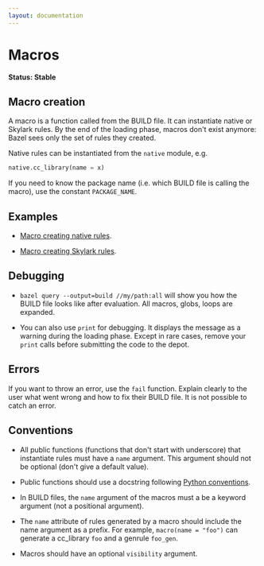 ```yaml
---
layout: documentation
---
```


Macros
======

**Status: Stable**

Macro creation
--------------

A macro is a function called from the BUILD file. It can instantiate native
or Skylark rules. By the end of the loading phase, macros don't exist
anymore: Bazel sees only the set of rules they created.

Native rules can be instantiated from the `native` module, e.g.

```python
native.cc_library(name = x)
```

If you need to know the package name (i.e. which BUILD file is calling the
macro), use the constant `PACKAGE_NAME`.

Examples
--------

* [Macro creating native rules](cookbook.html#macro_native).

* [Macro creating Skylark rules](cookbook.html#macro_skylark).

Debugging
---------

* `bazel query --output=build //my/path:all` will show you how the BUILD
file looks like after evaluation. All macros, globs, loops are expanded.

* You can also use `print` for debugging. It displays the message as a
warning during the loading phase. Except in rare cases, remove your `print`
calls before submitting the code to the depot.

Errors
------

If you want to throw an error, use the `fail` function. Explain clearly to
the user what went wrong and how to fix their BUILD file. It is not possible
to catch an error.

Conventions
-----------

* All public functions (functions that don't start with underscore) that
instantiate rules must have a `name` argument. This argument should not be
optional (don't give a default value).

* Public functions should use a docstring following [Python
  conventions](https://google-styleguide.googlecode.com/svn/trunk/pyguide.html?showone=Comments#Comments).

* In BUILD files, the `name` argument of the macros must a be a keyword
  argument (not a positional argument).

* The `name` attribute of rules generated by a macro should include the name
  argument as a prefix. For example, `macro(name = "foo")` can generate a
  cc_library `foo` and a genrule `foo_gen`.

* Macros should have an optional `visibility` argument.
